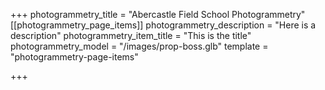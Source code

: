 +++
photogrammetry_title = "Abercastle Field School Photogrammetry"
[[photogrammetry_page_items]]
photogrammetry_description = "Here is a description"
photogrammetry_item_title = "This is the title"
photogrammetry_model = "/images/prop-boss.glb"
template = "photogrammetry-page-items"

+++
